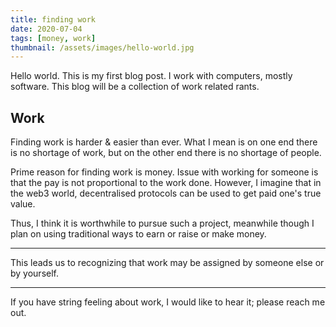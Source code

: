 ```yaml
---
title: finding work
date: 2020-07-04
tags: [money, work]
thumbnail: /assets/images/hello-world.jpg
---
```


Hello world.
This is my first blog post.
I work with computers, mostly software.
This blog will be a collection of work related rants.

## Work

Finding work is harder & easier than ever.
What I mean is on one end there is no shortage of work, but on the other end there is no shortage of people.

Prime reason for finding work is money.
Issue with working for someone is that the pay is not proportional to the work done.
However, I imagine that in the web3 world, decentralised protocols can be used to get paid one's true value.

Thus, I think it is worthwhile to pursue such a project, meanwhile though I plan on using traditional ways to earn or raise or make money.

---

This leads us to recognizing that work may be assigned by someone else or by yourself.

---

If you have string feeling about work, I would like to hear it; please reach me out.
